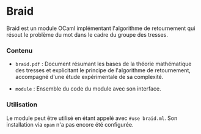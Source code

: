 # Braid

Braid est un module OCaml implémentant l'algorithme de retournement qui résout le problème du mot dans le cadre du groupe des tresses.

### Contenu

* `braid.pdf` : Document résumant les bases de la théorie mathématique des tresses et explicitant le principe de l'algorithme de retournement, accompagné d'une étude expérimentale de sa complexité.

* `module` : Ensemble du code du module avec son interface.

### Utilisation

Le module peut être utilisé en étant appelé avec `#use braid.ml`. Son installation via `opam` n'a pas encore été configurée.
